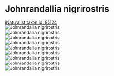 
Johnrandallia nigrirostris
==========================
  
[iNaturalist taxon id: 85124](https://www.inaturalist.org/taxa/85124)  
![Johnrandallia nigrirostris](https://inaturalist-open-data.s3.amazonaws.com/photos/221867913/medium.jpeg)  
![Johnrandallia nigrirostris](https://inaturalist-open-data.s3.amazonaws.com/photos/221867649/medium.jpeg)  
![Johnrandallia nigrirostris](https://inaturalist-open-data.s3.amazonaws.com/photos/221867375/medium.jpeg)  
![Johnrandallia nigrirostris](https://inaturalist-open-data.s3.amazonaws.com/photos/221867913/medium.jpeg)  
![Johnrandallia nigrirostris](https://inaturalist-open-data.s3.amazonaws.com/photos/221867649/medium.jpeg)  
![Johnrandallia nigrirostris](https://inaturalist-open-data.s3.amazonaws.com/photos/221867375/medium.jpeg)  
![Johnrandallia nigrirostris](https://inaturalist-open-data.s3.amazonaws.com/photos/221867913/medium.jpeg)  
![Johnrandallia nigrirostris](https://inaturalist-open-data.s3.amazonaws.com/photos/221867649/medium.jpeg)  
![Johnrandallia nigrirostris](https://inaturalist-open-data.s3.amazonaws.com/photos/221867375/medium.jpeg)
